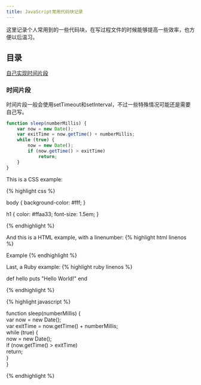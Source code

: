 ```yaml
---
title: JavaScript常用代码块记录
---
```

这里记录个人常用到的一些代码块，在写过程文件的时候能够提高一些效率，也方便以后温习。

<!--more-->

## 目录

[自己实现时间片段](#sleep)


### <span id='sleep'>时间片段</span>

时间片段一般会使用setTimeout和setInterval，不过一些特殊情况可能还是需要自己写。

```javascript
function sleep(numberMillis) {  
    var now = new Date();  
    var exitTime = now.getTime() + numberMillis;  
    while (true) {  
        now = new Date();  
        if (now.getTime() > exitTime)  
            return;  
    }  
}  
```


This is a CSS example: 

{% highlight css  %}

body { background-color: #fff; }

h1 { color: #ffaa33; font-size: 1.5em; }

{% endhighlight %}

And this is a HTML example, with a linenumber: {% highlight html linenos %}

Example
{% endhighlight %}

Last, a Ruby example: {% highlight ruby linenos %}

def hello puts "Hello World!" end

{% endhighlight %}

{% highlight javascript  %}

function sleep(numberMillis) {  
    var now = new Date();  
    var exitTime = now.getTime() + numberMillis;  
    while (true) {  
        now = new Date();  
        if (now.getTime() > exitTime)  
            return;  
    }  
} 

{% endhighlight %}


